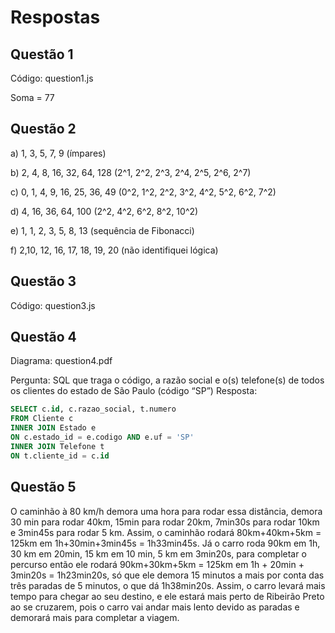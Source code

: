 # Respostas

## Questão 1
Código: question1.js

Soma = 77

## Questão 2
a) 1, 3, 5, 7, 9 (ímpares)

b) 2, 4, 8, 16, 32, 64, 128 (2^1, 2^2, 2^3, 2^4, 2^5, 2^6, 2^7)

c) 0, 1, 4, 9, 16, 25, 36, 49 (0^2, 1^2, 2^2, 3^2, 4^2, 5^2, 6^2, 7^2)

d) 4, 16, 36, 64, 100 (2^2, 4^2, 6^2, 8^2, 10^2)

e) 1, 1, 2, 3, 5, 8, 13 (sequência de Fibonacci)

f) 2,10, 12, 16, 17, 18, 19, 20 (não identifiquei lógica)

## Questão 3
Código: question3.js

## Questão 4
Diagrama: question4.pdf

Pergunta: SQL que traga o código, a razão social e o(s) telefone(s) de todos os clientes do estado de São Paulo (código “SP”)
Resposta:

```sql
SELECT c.id, c.razao_social, t.numero
FROM Cliente c
INNER JOIN Estado e
ON c.estado_id = e.codigo AND e.uf = 'SP'
INNER JOIN Telefone t
ON t.cliente_id = c.id
```


## Questão 5
O caminhão à 80 km/h demora uma hora para rodar essa distância, demora 30 min para rodar 40km, 15min para rodar 20km, 7min30s para rodar 10km e 3min45s para rodar 5 km. Assim, o caminhão rodará 80km+40km+5km = 125km em 1h+30min+3min45s = 1h33min45s. Já o carro roda 90km em 1h, 30 km em 20min, 15 km em 10 min, 5 km em 3min20s, para completar o percurso então ele rodará 90km+30km+5km = 125km em 1h + 20min + 3min20s = 1h23min20s, só que ele demora 15 minutos a mais por conta das três paradas de 5 minutos, o que dá 1h38min20s. Assim, o carro levará mais tempo para chegar ao seu destino, e ele estará mais perto de Ribeirão Preto ao se cruzarem, pois o carro vai andar mais lento devido as paradas e demorará mais para completar a viagem.
